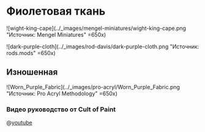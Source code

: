 # Фиолетовая ткань

![wight-king-cape](../_images/mengel-miniatures/wight-king-cape.png "Источник: Mengel Miniatures" =650x)

![dark-purple-cloth](../_images/rod-davis/dark-purple-cloth.png "Источник: rods.mods" =650x)

## Изношенная

![Worn_Purple_Fabric](../_images/pro-acryl/Worn_Purple_Fabric.png "Источник: Pro Acryl Methodology" =650x)

### Видео руководство от Cult of Paint

@[youtube](https://youtu.be/xGa8UF-oVaE?si=ZFVMeE4k2DsnHMIX)
